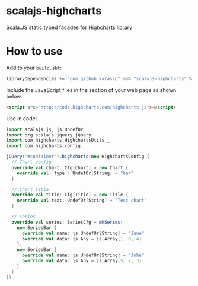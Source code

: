# scalajs-highcharts
[Scala.JS](http://scala-js.org/) static typed facades for [Highcharts](http://www.highcharts.com) library

# How to use
Add to your `build.sbt`:
```scala
libraryDependencies += "com.github.karasiq" %%% "scalajs-highcharts" % "1.0.6"
```

Include the JavaScript files in the <head> section of your web page as shown below.
```html
<script src="http://code.highcharts.com/highcharts.js"></script>
```

Use in code:
```scala
import scalajs.js, js.UndefOr
import org.scalajs.jquery.jQuery
import com.highcharts.HighchartsUtils._
import com.highcharts.config._

jQuery("#container").highcharts(new HighchartsConfig {
  // Chart config
  override val chart: Cfg[Chart] = new Chart {
    override val `type`: UndefOr[String] = "bar"
  }

  // Chart title
  override val title: Cfg[Title] = new Title {
    override val text: UndefOr[String] = "Test chart"
  }

  // Series
  override val series: SeriesCfg = mkSeries(
    new SeriesBar {
      override val name: js.UndefOr[String] = "Jane"
      override val data: js.Any = js.Array(1, 0, 4)
    },
    new SeriesBar {
      override val name: js.UndefOr[String] = "John"
      override val data: js.Any = js.Array(5, 7, 3)
    }
  )
})
```